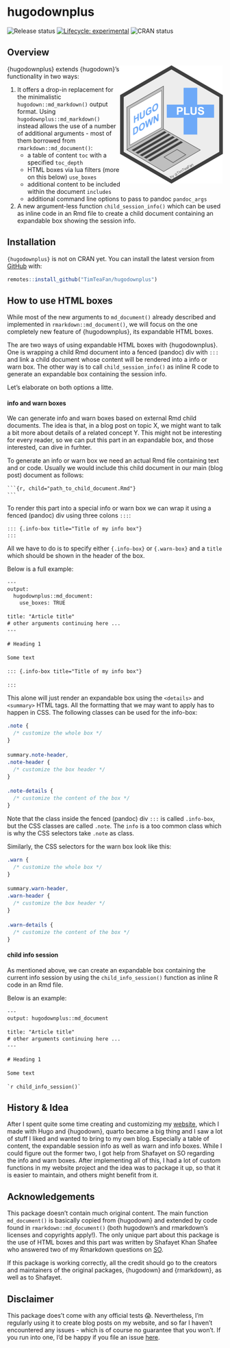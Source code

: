 
<!-- README.md is generated from README.Rmd. Please edit that file -->

# hugodownplus

<!-- badges: start -->

![Release
status](https://img.shields.io/badge/status-first%20release-yellow)
[![Lifecycle:
experimental](https://img.shields.io/badge/lifecycle-experimental-orange.svg)](https://lifecycle.r-lib.org/articles/stages.html#experimental)
![CRAN status](https://img.shields.io/badge/CRAN-not%20published-red)

<!-- badges: end -->

## Overview

<p id="logop">

<a id="logo" href="https://raw.githubusercontent.com/TimTeaFan/hugodownplus/main/man/figures/logo_big.png"><img src="https://raw.githubusercontent.com/TimTeaFan/hugodownplus/main/man/figures/logo.png" alt="hugodownplus&apos; logo a notebook computer showing &apos;hugo down&apos; on the screen and next to it a plus symbol containing the word &apos;plus&apos;" align="right"/></a>

</p>

{hugodownplus} extends {hugodown}’s functionality in two ways:

1.  It offers a drop-in replacement for the minimalistic
    `hugodown::md_markdown()` output format. Using
    `hugodownplus::md_markdown()` instead allows the use of a number of
    additional arguments - most of them borrowed from
    `rmarkdown::md_document()`:
    - a table of content `toc` with a specified `toc_depth`
    - HTML boxes via lua filters (more on this below) `use_boxes`
    - additional content to be included within the document `includes`
    - additional command line options to pass to pandoc `pandoc_args`
2.  A new argument-less function `child_session_info()` which can be
    used as inline code in an Rmd file to create a child document
    containing an expandable box showing the session info.

## Installation

`{hugodownplus}` is not on CRAN yet. You can install the latest version
from [GitHub](https://github.com/TimTeaFan/hugodownplus) with:

``` r
remotes::install_github("TimTeaFan/hugodownplus")
```

## How to use HTML boxes

While most of the new arguments to `md_document()` already described and
implemented in `rmarkdown::md_document()`, we will focus on the one
completely new feature of {hugodownplus}, its expandable HTML boxes.

The are two ways of using expandable HTML boxes with {hugodownplus}. One
is wrapping a child Rmd document into a fenced (pandoc) div with `:::`
and link a child document whose content will be rendered into a info or
warn box. The other way is to call `child_session_info()` as inline R
code to generate an expandable box containing the session info.

Let’s elaborate on both options a litte.

#### info and warn boxes

We can generate info and warn boxes based on external Rmd child
documents. The idea is that, in a blog post on topic X, we might want to
talk a bit more about details of a related concept Y. This might not be
interesting for every reader, so we can put this part in an expandable
box, and those interested, can dive in furhter.

To generate an info or warn box we need an actual Rmd file containing
text and or code. Usually we would include this child document in our
main (blog post) document as follows:

    ```{r, child="path_to_child_document.Rmd"}
    ```

To render this part into a special info or warn box we can wrap it using
a fenced (pandoc) div using three colons `:::`:

    ::: {.info-box title="Title of my info box"}
    :::

All we have to do is to specify either `{.info-box}` or `{.warn-box}`
and a `title` which should be shown in the header of the box.

Below is a full example:

    ---
    output:
      hugodownplus::md_document:
        use_boxes: TRUE

    title: "Article title"
    # other arguments continuing here ...
    ---

    # Heading 1

    Some text

    ::: {.info-box title="Title of my info box"}

    :::

This alone will just render an expandable box using the `<details>` and
`<summary>` HTML tags. All the formatting that we may want to apply has
to happen in CSS. The following classes can be used for the info-box:

``` css
.note {
  /* customize the whole box */
}

summary.note-header,
.note-header {
  /* customize the box header */
}

.note-details {
  /* customize the content of the box */
}
```

<style type="text/css">
.note {
  /* customize the whole box */
}

summary.note-header,
.note-header {
  /* customize the box header */
}

.note-details {
  /* customize the content of the box */
}
</style>

Note that the class inside the fenced (pandoc) div `:::` is called
`.info-box`, but the CSS classes are called `.note`. The `info` is a too
common class which is why the CSS selectors take `.note` as class.

Similarly, the CSS selectors for the warn box look like this:

``` css
.warn {
  /* customize the whole box */
}

summary.warn-header,
.warn-header {
  /* customize the box header */
}

.warn-details {
  /* customize the content of the box */
}
```

<style type="text/css">
.warn {
  /* customize the whole box */
}

summary.warn-header,
.warn-header {
  /* customize the box header */
}

.warn-details {
  /* customize the content of the box */
}
</style>

#### child info session

As mentioned above, we can create an expandable box containing the
current info session by using the `child_info_session()` function as
inline R code in an Rmd file.

Below is an example:

    ---
    output: hugodownplus::md_document

    title: "Article title"
    # other arguments continuing here ...
    ---

    # Heading 1

    Some text

    `r child_info_session()`

## History & Idea

After I spent quite some time creating and customizing my
[website](https://tim-tiefenbach.de), which I made with Hugo and
{hugodown}, quarto became a big thing and I saw a lot of stuff I liked
and wanted to bring to my own blog. Especially a table of content, the
expandable session info as well as warn and info boxes. While I could
figure out the former two, I got help from Shafayet on SO regarding the
info and warn boxes. After implementing all of this, I had a lot of
custom functions in my website project and the idea was to package it
up, so that it is easier to maintain, and others might benefit from it.

## Acknowledgements

This package doesn’t contain much original content. The main function
`md_document()` is basically copied from {hugodown} and extended by code
found in `rmarkdown::md_document()` (both hugodown’s and rmarkdown’s
licenses and copyrights apply!). The only unique part about this package
is the use of HTML boxes and this part was written by Shafayet Khan
Shafee who answered two of my Rmarkdown questions on
[SO](https://stackoverflow.com/questions/75251741/wrap-rmarkdown-child-in-additional-html).

If this package is working correctly, all the credit should go to the
creators and maintainers of the original packages, {hugodown} and
{rmarkdown}, as well as to Shafayet.

## Disclaimer

This package does’t come with any official tests 😱. Nevertheless, I’m
regularly using it to create blog posts on my website, and so far I
haven’t encountered any issues - which is of course no guarantee that
you won’t. If you run into one, I’d be happy if you file an issue
[here](https://github.com/TimTeaFan/hugodownplus/issues).
